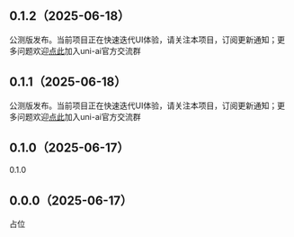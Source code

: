 ## 0.1.2（2025-06-18）
公测版发布。当前项目正在快速迭代UI体验，请关注本项目，订阅更新通知；更多问题欢迎[点此](https://im.dcloud.net.cn/#/?joinGroup=68511b0b7ae60eb5c891cfbc)加入uni-ai官方交流群
## 0.1.1（2025-06-18）
公测版发布。当前项目正在快速迭代UI体验，请关注本项目，订阅更新通知；更多问题欢迎[点此](https://im.dcloud.net.cn/#/?joinGroup=68511b0b7ae60eb5c891cfbc)加入uni-ai官方交流群
## 0.1.0（2025-06-17）
0.1.0
## 0.0.0（2025-06-17）
占位
